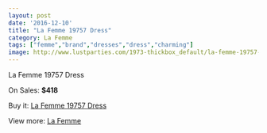 ```yaml
---
layout: post
date: '2016-12-10'
title: "La Femme 19757 Dress"
category: La Femme
tags: ["femme","brand","dresses","dress","charming"]
image: http://www.lustparties.com/1973-thickbox_default/la-femme-19757-dress.jpg
---
```

La Femme 19757 Dress

On Sales: **$418**
<a href="https://www.lustparties.com/en/la-femme/628-la-femme-19757-dress.html"><amp-img layout="responsive" width="600" height="600" src="//www.lustparties.com/1973-thickbox_default/la-femme-19757-dress.jpg" alt="La Femme 19757 Dress 0" /></a>
<a href="https://www.lustparties.com/en/la-femme/628-la-femme-19757-dress.html"><amp-img layout="responsive" width="600" height="600" src="//www.lustparties.com/1974-thickbox_default/la-femme-19757-dress.jpg" alt="La Femme 19757 Dress 1" /></a>

Buy it: [La Femme 19757 Dress](https://www.lustparties.com/en/la-femme/628-la-femme-19757-dress.html "La Femme 19757 Dress")

View more: [La Femme](https://www.lustparties.com/en/4-la-femme "La Femme")